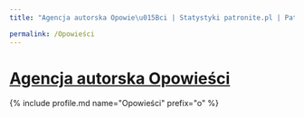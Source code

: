 ```yaml
---
title: "Agencja autorska Opowie\u015Bci | Statystyki patronite.pl | Patromierz"

permalink: /Opowieści
---
```


# [Agencja autorska Opowieści](https://patronite.pl/Opowieści)

{% include profile.md name="Opowieści" prefix="o" %}
